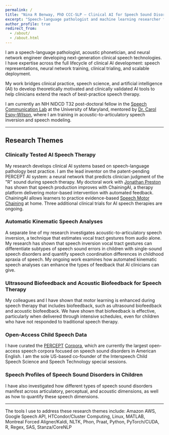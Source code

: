 ```yaml
---
permalink: /
title: "Nina R Benway, PhD CCC-SLP – Clinical AI for Speech Sound Disorders"
excerpt: "Speech-language pathologist and machine learning researcher focused on AI for childhood speech sound disorders, speech inversion, and clinical speech technologies."
author_profile: true
redirect_from: 
  - /about/
  - /about.html
---
```



I am a speech-language pathologist, acoustic phonetician, and neural network engineer developing next-generation clinical speech technologies. I have expertise across the full lifecycle of clinical AI development: speech representations, neural network training, clinical trialing, and scalable deployment. 

My work bridges clinical practice, speech science, and artificial intelligence (AI) to develop theoretically motivated and clinically validated AI tools to help clinicians extend the reach of best-practice speech therapy. 

I am currently an NIH NIDCD T32 post-doctoral fellow in the [Speech Communication Lab](https://scl.umd.edu/) at the University of Maryland, mentored by [Dr. Carol Espy-Wilson](https://isr.umd.edu/clark/faculty/391/Carol-Espy-Wilson), where I am training in acoustic-to-articulatory speech inversion and speech modeling. 

---

## Research Themes

### Clinically Tested AI Speech Therapy

My research develops clinical AI systems based on speech-language pathology best practice. I am the lead inventor on the patent-pending PERCEPT AI system: a neural network that predicts clinician judgment of the "R" sound during speech therapy. My doctoral work with [Jonathan Preston](https://artsandsciences.syracuse.edu/people/faculty/preston-jonathan-l/#Biography) has shown that speech production improves with ChainingAI, a therapy platform delivering motor-based intervention with automated feedback. ChainingAI allows learners to practice evidence-based [Speech Motor Chaining](https://chaining.syr.edu) at home. Three additional clinical trials for AI speech therapies are ongoing. 

### Automatic Kinematic Speech Analyses

A separate line of my research investigates acoustic-to-articulatory speech inversion, a technique that estimates vocal tract gestures from audio alone. My research has shown that speech inversion vocal tract gestures can differentiate subtypes of speech sound errors in children with single-sound speech disorders and quantify speech coordination differences in childhood apraxia of speech. My ongoing work examines how automated kinematic speech analyses can enhance the types of feedback that AI clinicians can give.

### Ultrasound Biofeedback and Acoustic Biofeedback for Speech Therapy

My colleagues and I have shown that motor learning is enhanced during speech therapy that includes biofeedback, such as ultrasound biofeedback and acoustic biofeedback. We have shown that biofeedback is effective, particularly when delivered through intensive schedules, even for children who have not responded to traditional speech therapy. 

### Open-Access Child Speech Data

I have curated the [PERCEPT](https://phon.talkbank.org/access/Clinical/PERCEPT-R.html) [Corpora](https://phon.talkbank.org/access/Clinical/PERCEPT-GFTA.html), which are currently the largest open-access speech corpora focused on speech sound disorders in American English. I am the sole US-based co-founder of the Interspeech Child Speech Science and Speech Technology special sessions. 

### Speech Profiles of Speech Sound Disorders in Children

I have also investigated how different types of speech sound disorders manifest across articulatory, perceptual, and acoustic dimensions, as well as how to quantify these speech dimensions. 

---

The tools I use to address these research themes include:
Amazon AWS, Google Speech API, HTCondor/Cluster Computing, Linux, MATLAB, Montreal Forced Aligner/Kaldi, NLTK, Phon, Praat, Python, PyTorch/CUDA, R, Regex, SAS, Stanza/CoreNLP
